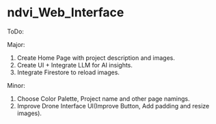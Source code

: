 # ndvi_Web_Interface

ToDo:

Major:

1. Create Home Page with project description and images.
2. Create UI + Integrate LLM for AI insights.
3. Integrate Firestore to reload images.

Minor:

1. Choose Color Palette, Project name and other page namings.
2. Improve Drone Interface UI(Improve Button, Add padding and resize images).
